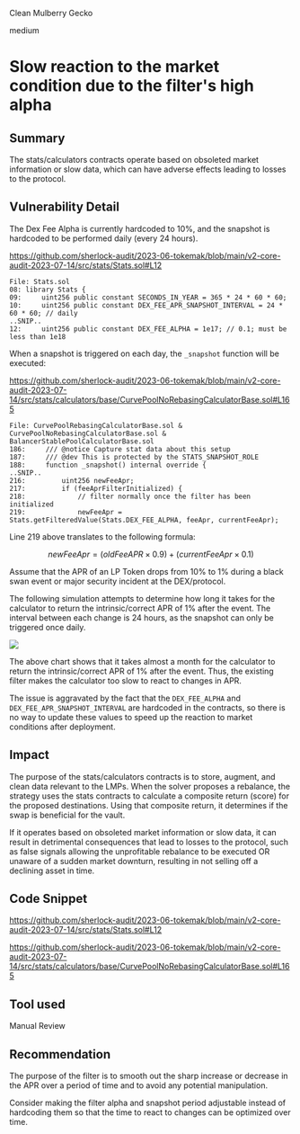 Clean Mulberry Gecko

medium

# Slow reaction to the market condition due to the filter's high alpha
## Summary

The stats/calculators contracts operate based on obsoleted market information or slow data, which can have adverse effects leading to losses to the protocol.

## Vulnerability Detail

The Dex Fee Alpha is currently hardcoded to 10%, and the snapshot is hardcoded to be performed daily (every 24 hours).

https://github.com/sherlock-audit/2023-06-tokemak/blob/main/v2-core-audit-2023-07-14/src/stats/Stats.sol#L12

```solidity
File: Stats.sol
08: library Stats {
09:     uint256 public constant SECONDS_IN_YEAR = 365 * 24 * 60 * 60;
10:     uint256 public constant DEX_FEE_APR_SNAPSHOT_INTERVAL = 24 * 60 * 60; // daily
..SNIP..
12:     uint256 public constant DEX_FEE_ALPHA = 1e17; // 0.1; must be less than 1e18
```

When a snapshot is triggered on each day, the `_snapshot` function will be executed:

https://github.com/sherlock-audit/2023-06-tokemak/blob/main/v2-core-audit-2023-07-14/src/stats/calculators/base/CurvePoolNoRebasingCalculatorBase.sol#L165

```solidity
File: CurvePoolRebasingCalculatorBase.sol & CurvePoolNoRebasingCalculatorBase.sol & BalancerStablePoolCalculatorBase.sol
186:     /// @notice Capture stat data about this setup
187:     /// @dev This is protected by the STATS_SNAPSHOT_ROLE
188:     function _snapshot() internal override {
..SNIP..
216:         uint256 newFeeApr;
217:         if (feeAprFilterInitialized) {
218:             // filter normally once the filter has been initialized
219:             newFeeApr = Stats.getFilteredValue(Stats.DEX_FEE_ALPHA, feeApr, currentFeeApr);
```

Line 219 above translates to the following formula:

$$
newFeeApr = (oldFeeAPR \times 0.9) + (currentFeeApr \times 0.1)
$$

Assume that the APR of an LP Token drops from 10% to 1% during a black swan event or major security incident at the DEX/protocol.

The following simulation attempts to determine how long it takes for the calculator to return the intrinsic/correct APR of 1% after the event. The interval between each change is 24 hours, as the snapshot can only be triggered once daily.

![](https://user-images.githubusercontent.com/102820284/263664172-1ddaf34e-841a-423b-adee-bcfe7190be1c.png)

The above chart shows that it takes almost a month for the calculator to return the intrinsic/correct APR of 1% after the event. Thus, the existing filter makes the calculator too slow to react to changes in APR. 

The issue is aggravated by the fact that the `DEX_FEE_ALPHA` and `DEX_FEE_APR_SNAPSHOT_INTERVAL` are hardcoded in the contracts, so there is no way to update these values to speed up the reaction to market conditions after deployment.

## Impact

The purpose of the stats/calculators contracts is to store, augment, and clean data relevant to the LMPs. When the solver proposes a rebalance, the strategy uses the stats contracts to calculate a composite return (score) for the proposed destinations. Using that composite return, it determines if the swap is beneficial for the vault. 

If it operates based on obsoleted market information or slow data, it can result in detrimental consequences that lead to losses to the protocol, such as false signals allowing the unprofitable rebalance to be executed OR unaware of a sudden market downturn, resulting in not selling off a declining asset in time.

## Code Snippet

https://github.com/sherlock-audit/2023-06-tokemak/blob/main/v2-core-audit-2023-07-14/src/stats/Stats.sol#L12

https://github.com/sherlock-audit/2023-06-tokemak/blob/main/v2-core-audit-2023-07-14/src/stats/calculators/base/CurvePoolNoRebasingCalculatorBase.sol#L165

## Tool used

Manual Review

## Recommendation

The purpose of the filter is to smooth out the sharp increase or decrease in the APR over a period of time and to avoid any potential manipulation. 

Consider making the filter alpha and snapshot period adjustable instead of hardcoding them so that the time to react to changes can be optimized over time.